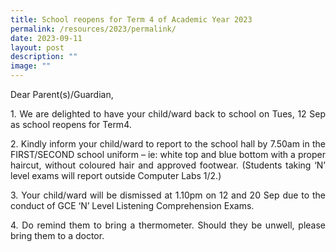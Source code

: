 ```yaml
---
title: School reopens for Term 4 of Academic Year 2023
permalink: /resources/2023/permalink/
date: 2023-09-11
layout: post
description: ""
image: ""
---
```

Dear Parent(s)/Guardian,

<p style="text-align: justify;">1.	We are delighted to have your child/ward back to school on Tues, 12 Sep as school reopens for Term4.</p>

<p style="text-align: justify;">2.	Kindly inform your child/ward to report to the school hall by 7.50am in the FIRST/SECOND school uniform – ie: white top and blue bottom with a proper haircut, without coloured hair and approved footwear.   (Students taking ‘N’ level exams will report outside Computer Labs 1/2.)</p>

<p style="text-align: justify;">3. 	Your child/ward will be dismissed at 1.10pm on 12 and 20 Sep due to the conduct of GCE ‘N’ Level Listening Comprehension Exams.</p>

<p style="text-align: justify;">4.	Do remind them to bring a thermometer. Should they be unwell, please bring them to a doctor.</p>